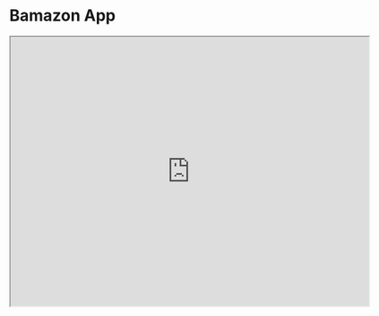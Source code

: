 # Bamazon App 

<iframe src="https://drive.google.com/file/d/1nZfx9LhX4_PvPzAW-OUULrobvNMvmJee/preview" width="640" height="480"></iframe>
